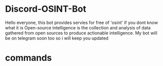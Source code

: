 # Discord-OSINT-Bot
Hello everyone, this bot provides servies for free of 'osint' if you dont know what it is Open-source intelligence is the collection and analysis of data gathered from open sources to produce actionable intelligence. 
My bot will be on telegram soon too so i will keep you updated

# commands

